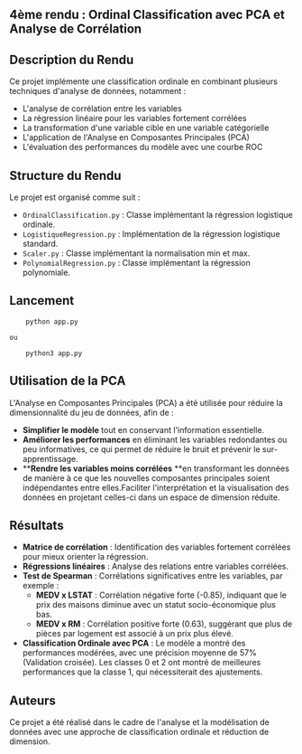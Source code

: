 ## 4ème rendu : Ordinal Classification avec PCA et Analyse de Corrélation

## Description du Rendu

Ce projet implémente une classification ordinale en combinant plusieurs techniques d'analyse de données, notamment :

* L'analyse de corrélation entre les variables
* La régression linéaire pour les variables fortement corrélées
* La transformation d'une variable cible en une variable catégorielle
* L'application de l'Analyse en Composantes Principales (PCA)
* L'évaluation des performances du modèle avec une courbe ROC

## Structure du Rendu

Le projet est organisé comme suit :

* `OrdinalClassification.py` : Classe implémentant la régression logistique ordinale.
* `LogistiqueRegression.py` : Implémentation de la régression logistique standard.
* `Scaler.py` : Classe implémentant la normalisation min et max.
* `PolynomialRegression.py` : Classe implémentant la régression polynomiale.

## Lancement

```
	python app.py
```

    ou

```
	python3 app.py

```

## Utilisation de la PCA

L'Analyse en Composantes Principales (PCA) a été utilisée pour réduire la dimensionnalité du jeu de données, afin de :

* **Simplifier le modèle** tout en conservant l'information essentielle.
* **Améliorer les performances** en éliminant les variables redondantes ou peu informatives, ce qui permet de réduire le bruit et prévenir le sur-apprentissage.
* ****Rendre les variables moins corrélées** **en transformant les données de manière à ce que les nouvelles composantes principales soient indépendantes entre elles.Faciliter l'interprétation et la visualisation des données en projetant celles-ci dans un espace de dimension réduite.

## Résultats

* **Matrice de corrélation** : Identification des variables fortement corrélées pour mieux orienter la régression.
* **Régressions linéaires** : Analyse des relations entre variables corrélées.
* **Test de Spearman** : Corrélations significatives entre les variables, par exemple :
  * **MEDV x LSTAT** : Corrélation négative forte (-0.85), indiquant que le prix des maisons diminue avec un statut socio-économique plus bas.
  * **MEDV x RM** : Corrélation positive forte (0.63), suggérant que plus de pièces par logement est associé à un prix plus élevé.
* **Classification Ordinale avec PCA** : Le modèle a montré des performances modérées, avec une précision moyenne de 57% (Validation croisée). Les classes 0 et 2 ont montré de meilleures performances que la classe 1, qui nécessiterait des ajustements.

## Auteurs

Ce projet a été réalisé dans le cadre de l'analyse et la modélisation de données avec une approche de classification ordinale et réduction de dimension.
